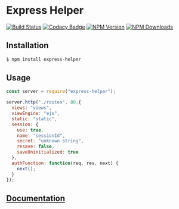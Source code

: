 # Express Helper
[![Build Status](https://travis-ci.com/jwepdx/express-helper.svg?branch=master)](https://travis-ci.com/jwepdx/express-helper)
[![Codacy Badge](https://api.codacy.com/project/badge/Grade/4df8eb3dc4be4e70921db5e25fbed660)](https://www.codacy.com/manual/jacobwevans21/express-helper?utm_source=github.com&amp;utm_medium=referral&amp;utm_content=jwepdx/express-helper&amp;utm_campaign=Badge_Grade)
[![NPM Version](https://img.shields.io/npm/v/express-helper.svg)](https://npmjs.org/package/express-helper)
[![NPM Downloads](https://img.shields.io/npm/dm/express-helper.svg)](https://npmjs.org/package/express-helper)

## Installation
``` bash
$ npm install express-helper
```
## Usage
``` javascript
const server = require("express-helper");

server.http("./routes", 80,{
  views: "views",
  viewEngine: "ejs",
  static: "static",
  session: {
    use: true,
    name: "sessionId",
    secret: "unknown string",
    resave: false,
    saveUninitialized: true
  },
  authFunction: function(req, res, next) {
    next();
  }
});
```

## [Documentation](http://jacobwevans.me/express-helper)
